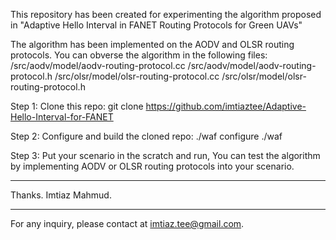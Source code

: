 This repository has been created for experimenting the algorithm proposed in 
"Adaptive Hello Interval in FANET Routing Protocols for Green UAVs"

The algorithm has been implemented on the AODV and OLSR routing protocols.
You can obverse the algorithm in the following files:
/src/aodv/model/aodv-routing-protocol.cc
/src/aodv/model/aodv-routing-protocol.h
/src/olsr/model/olsr-routing-protocol.cc
/src/olsr/model/olsr-routing-protocol.h

Step 1: Clone this repo:
git clone https://github.com/imtiaztee/Adaptive-Hello-Interval-for-FANET

Step 2: Configure and build the cloned repo:
./waf configure
./waf

Step 3: Put your scenario in the scratch and run, 
        You can test the algorithm by implementing AODV or OLSR routing protocols into your scenario.

********************************************************

Thanks.
Imtiaz Mahmud.

********************************************************
For any inquiry, please contact at imtiaz.tee@gmail.com.
